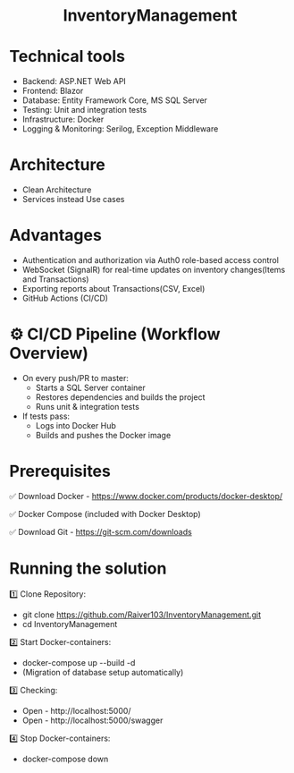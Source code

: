 <h1 align="center">InventoryManagement</h1>

# Technical tools 
* Backend: ASP.NET Web API
* Frontend: Blazor
* Database: Entity Framework Core, MS SQL Server
* Testing: Unit and integration tests
* Infrastructure: Docker
* Logging & Monitoring: Serilog, Exception Middleware

# Architecture
* Clean Architecture
* Services instead Use cases

# Advantages 
* Authentication and authorization via Auth0 role-based access control
* WebSocket (SignalR) for real-time updates on inventory changes(Items and Transactions)
* Exporting reports about Transactions(CSV, Excel) 
* GitHub Actions (CI/CD)
  
# ⚙️ CI/CD Pipeline (Workflow Overview)
* On every push/PR to master:
    * Starts a SQL Server container
    * Restores dependencies and builds the project
    * Runs unit & integration tests
* If tests pass:
    * Logs into Docker Hub
    * Builds and pushes the Docker image

# Prerequisites
✅ Download Docker - https://www.docker.com/products/docker-desktop/

✅ Docker Compose (included with Docker Desktop)

✅ Download Git - https://git-scm.com/downloads

# Running the solution
1️⃣ Clone Repository:  
* git clone https://github.com/Raiver103/InventoryManagement.git
* cd InventoryManagement

2️⃣ Start Docker-containers: 
* docker-compose up --build -d
* (Migration of database setup automatically)
  
3️⃣ Checking:
* Open - http://localhost:5000/
* Open - http://localhost:5000/swagger 

4️⃣ Stop Docker-containers: 
* docker-compose down


